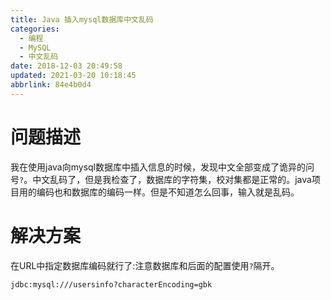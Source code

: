 ```yaml
---
title: Java 插入mysql数据库中文乱码
categories: 
  - 编程
  - MySQL
  - 中文乱码
date: 2018-12-03 20:49:58
updated: 2021-03-20 10:18:45
abbrlink: 84e4b0d4
---
```

# 问题描述
我在使用java向mysql数据库中插入信息的时候，发现中文全部变成了诡异的问号`?`。中文乱码了，但是我检查了，数据库的字符集，校对集都是正常的。java项目用的编码也和数据库的编码一样。但是不知道怎么回事，输入就是乱码。
# 解决方案
在URL中指定数据库编码就行了:注意数据库和后面的配置使用`?`隔开。
```
jdbc:mysql:///usersinfo?characterEncoding=gbk
```
